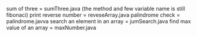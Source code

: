 sum of three = sumThree.java (the method and few variable name is still fibonaci)
print reverse number = reveseArray.java
palindrome check = palindrome.javva
search an element in an array = jumSearch.java
find max value of an array = maxNumber.java
